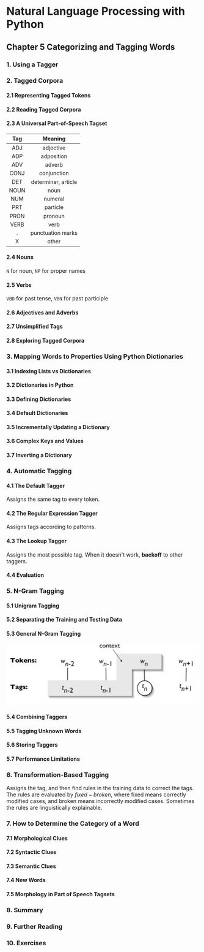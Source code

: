 # Natural Language Processing with Python
## Chapter 5 Categorizing and Tagging Words
### 1. Using a Tagger
### 2. Tagged Corpora
#### 2.1 Representing Tagged Tokens
#### 2.2 Reading Tagged Corpora
#### 2.3 A Universal Part-of-Speech Tagset
|  Tag  |       Meaning       |
| :---: | :-----------------: |
|  ADJ  |      adjective      |
|  ADP  |     adposition      |
|  ADV  |       adverb        |
| CONJ  |     conjunction     |
|  DET  | determiner, article |
| NOUN  |        noun         |
|  NUM  |       numeral       |
|  PRT  |      particle       |
| PRON  |       pronoun       |
| VERB  |        verb         |
|   .   |  punctuation marks  |
|   X   |        other        |
#### 2.4 Nouns
`N` for noun, `NP` for proper names
#### 2.5 Verbs
`VBD` for past tense, `VBN` for past participle
#### 2.6 Adjectives and Adverbs
#### 2.7 Unsimplified Tags
#### 2.8 Exploring Tagged Corpora
### 3. Mapping Words to Properties Using Python Dictionaries
#### 3.1 Indexing Lists vs Dictionaries
#### 3.2 Dictionaries in Python
#### 3.3 Defining Dictionaries
#### 3.4 Default Dictionaries
#### 3.5 Incrementally Updating a Dictionary
#### 3.6 Complex Keys and Values
#### 3.7 Inverting a Dictionary
### 4. Automatic Tagging
#### 4.1 The Default Tagger 
Assigns the same tag to every token.
#### 4.2 The Regular Expression Tagger
Assigns tags according to patterns.
#### 4.3 The Lookup Tagger
Assigns the most possible tag. When it doesn't work, **backoff** to other taggers.
#### 4.4 Evaluation
### 5. N-Gram Tagging
#### 5.1 Unigram Tagging
#### 5.2 Separating the Training and Testing Data
#### 5.3 General N-Gram Tagging
![](../images/8.jpg)
#### 5.4 Combining Taggers
#### 5.5 Tagging Unknown Words
#### 5.6 Storing Taggers
#### 5.7 Performance Limitations
### 6. Transformation-Based Tagging
Assigns the tag, and then find rules in the training data to correct the tags. The rules are evaluated by $fixed-broken$, where fixed means correctly modified cases, and broken means incorrectly modified cases. Sometimes the rules are linguistically explainable. 
### 7. How to Determine the Category of a Word
#### 7.1 Morphological Clues
#### 7.2 Syntactic Clues
#### 7.3 Semantic Clues
#### 7.4 New Words
#### 7.5 Morphology in Part of Speech Tagsets
### 8. Summary
### 9. Further Reading
### 10. Exercises
    